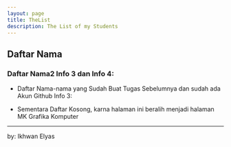 ```yaml
---
layout: page
title: TheList
description: The List of my Students
---
```



## Daftar Nama 


### Daftar Nama2 Info 3 dan Info 4: 

* Daftar Nama-nama yang Sudah Buat Tugas Sebelumnya dan sudah ada Akun Github Info 3: 

* Sementara Daftar Kosong, karna halaman ini beralih menjadi halaman MK Grafika Komputer

<!-- 
|No.    | Nama Mahasiswa    | Akun Github   |
|:------|:------------------|:--------------|
|1.     |Efan Umagapi          |  [https://github.com/sanana14/](https://github.com/sanana14/){:target="_blank"}        |
|2.     |Sulastri A.rahamn     |  [https://github.com/Lastryyy/](https://github.com/Lastryyy/){:target="_blank"}        |
|3.     |Refalina Darwin23071  |  [https://github.com/linarefa/](https://github.com/linarefa/){:target="_blank"}        |
|4.     |Dila Sari Syafrudin   |  [https://github.com/Dilasari77/](https://github.com/Dilasari77/){:target="_blank"}    |
|5.     |Ariyanti Idris        |  [https://github.com/Ariyanti-idris27/](https://github.com/Ariyanti-idris27/){:target="_blank"}       |
|6.     |⁠SRI FITRI WULANDARI   |  [https://github.com/fitwulandari08/](https://github.com/fitwulandari08/){:target="_blank"}           |
|7.     |MARISA HUSEN          |  [https://github.com/marisa2503/](https://github.com/marisa2503/){:target="_blank"}                   |
|8.     |⁠PURNAMA SARI KISMAN   |  [https://github.com/purnamasarikisman27/](https://github.com/purnamasarikisman27/){:target="_blank"} |
|9.     |Mujakar Syafiuddin    |  [https://github.com/mujakar/](https://github.com/mujakar/){:target="_blank"}                         |
|10.    |Iqra Rindani          |  [https://github.com/iqrarindani/](https://github.com/iqrarindani/){:target="_blank"}                 |
|11.    |Firnasari Muhammad    |  [https://github.com/firna23067/](https://github.com/iqrarindani/){:target="_blank"}                  |
|12.    |Novianti Sangaji      |  [https://github.com/Lastryyy/](https://github.com/Lastryyy/){:target="_blank"}                       |


* Daftar Nama-nama yang Sudah Buat Tugas Sebelumnya dan sudah ada Akun Github Info 4: 

| No.   | Nama Mahasiswa              | Akun Github                                                                                        |
|:------|:----------------------------|:---------------------------------------------------------------------------------------------------|
| 1.    | Nurul Magfirah Agil_23077   | [https://github.com/nurul23077/](https://github.com/nurul23077/){:target="_blank"}                 |
| 2.    | Moh. Jasmin Rumalean_23082  | [https://github.com/MohJasmin05/](https://github.com/MohJasmin05/){:target="_blank"}               |
| 3.    | Muh. Fadel Nur_23083        | [https://github.com/fadel2791/](https://github.com/fadel2791/){:target="_blank"}                   |
| 4.    | Nursin Hi Hayun_23084       | [https://github.com/Nursin01/](https://github.com/Nursin01/){:target="_blank"}                     |
| 5.    | Alifia Risman_23086         | [https://github.com/alifia2012/](https://github.com/alifia2012/){:target="_blank"}                  |
| 6.    | Samsulidan Fakaubun_23087   | [https://github.com/sFakaubun17/](https://github.com/sFakaubun17/){:target="_blank"}               |
| 7.    | Imam Fauzan Maloko_23088    | [https://github.com/imamfauzan11/](https://github.com/imamfauzan11/){:target="_blank"}             |
| 8.    | Syafril Ibrahim L_23090     | [https://github.com/Syafrilibrahim8502/](https://github.com/Syafrilibrahim8502/){:target="_blank"} |
| 9.    | Srinagita Irwan_23091       | [https://github.com/irwangita/](https://github.com/irwangita/){:target="_blank"}                   |
| 10.   | Lakardi_23092               | [https://github.com/kardichen27/](https://github.com/kardichen27/){:target="_blank"}               |
| 11.   | Diki F. Marjani_23093       | [https://github.com/DIKI30/](https://github.com/DIKI30/){:target="_blank"}                         |
| 12.   | Andry Shevcenco Rondo_23096 | [https://github.com/andryrondo123/](https://github.com/andryrondo123/){:target="_blank"}           |
| 13.   | Siti Khumayra A. Habsy_23103| [https://github.com/khumayra07/](https://github.com/khumayra07/){:target="_blank"}                 |
 -->


***
by: Ikhwan Elyas

